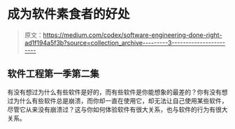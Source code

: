 # 成为软件素食者的好处

> 原文：<https://medium.com/codex/software-engineering-done-right-ad1f194a5f3b?source=collection_archive---------3----------------------->

## 软件工程第一季第二集

有没有想过为什么有些软件是好的，而有些软件是你能想象的最差的？你有没有想过为什么有些软件总是崩溃，而你却一直在使用它，却无法让自己使用某些软件，尽管它从来没有崩溃过？这与你如何体验软件有很大关系，也与软件的行为有很大关系。